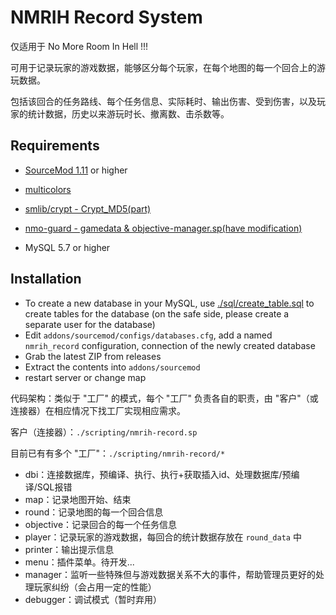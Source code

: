 # NMRIH Record System

仅适用于 No More Room In Hell !!!

可用于记录玩家的游戏数据，能够区分每个玩家，在每个地图的每一个回合上的游玩数据。

包括该回合的任务路线、每个任务信息、实际耗时、输出伤害、受到伤害，以及玩家的统计数据，历史以来游玩时长、撤离数、击杀数等。

## Requirements

- [SourceMod 1.11](https://www.sourcemod.net/downloads.php?branch=stable) or higher

- [multicolors](https://github.com/Bara/Multi-Colors)

- [smlib/crypt - Crypt_MD5(part)](https://github.com/bcserv/smlib/tree/transitional_syntax)

- [nmo-guard - gamedata & objective-manager.sp(have modification)](https://github.com/dysphie/nmo-guard)

- MySQL 5.7 or higher



## Installation
- To create a new database in your MySQL, use [./sql/create_table.sql](./sql/create_table.sql) to create tables for the database (on the safe side, please create a separate user for the database)
- Edit `addons/sourcemod/configs/databases.cfg`, add a named `nmrih_record` configuration, connection of the newly created database
- Grab the latest ZIP from releases
- Extract the contents into `addons/sourcemod`
- restart server or change map


代码架构：类似于 "工厂" 的模式，每个 "工厂" 负责各自的职责，由 "客户"（或连接器）在相应情况下找工厂实现相应需求。

客户（连接器）：`./scripting/nmrih-record.sp`

目前已有有多个 "工厂"：`./scripting/nmrih-record/*`

- dbi：连接数据库，预编译、执行、执行+获取插入id、处理数据库/预编译/SQL报错
- map：记录地图开始、结束
- round：记录地图的每一个回合信息
- objective：记录回合的每一个任务信息
- player：记录玩家的游戏数据，每回合的统计数据存放在 `round_data` 中
- printer：输出提示信息
- menu：插件菜单。待开发...
- manager：监听一些特殊但与游戏数据关系不大的事件，帮助管理员更好的处理玩家纠纷（会占用一定的性能）
- debugger：调试模式（暂时弃用）

